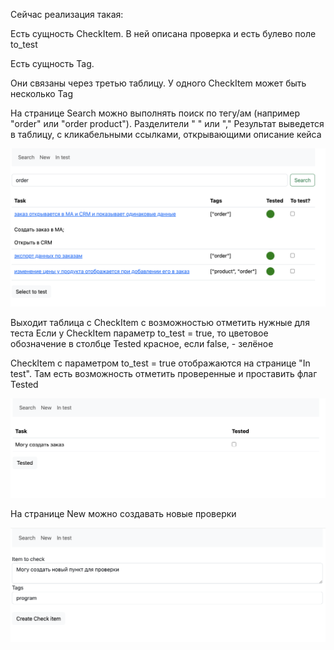 Сейчас реализация такая:

Есть сущность CheckItem. В ней описана проверка и есть булево поле to_test

Есть сущность Tag.

Они связаны через третью таблицу. У одного CheckItem может быть несколько Tag

На странице Search можно выполнять поиск по тегу/ам (например "order" или "order product"). Разделители " " или ","
Результат выведется в таблицу, с кликабельными ссылками, открывающими описание кейса

<img src="./readme_img/search.png"/>

Выходит таблица с CheckItem с возможностью отметить нужные для теста
Если у CheckItem параметр to_test = true, то цветовое обозначение в столбце Tested красное, если  false, - зелёное

CheckItem с параметром to_test = true отображаются на странице "In test". Там есть возможность отметить проверенные и проставить флаг Tested

<img src="./readme_img/in_test.png"/>

На странице New можно создавать новые проверки

<img src="./readme_img/new.png"/>